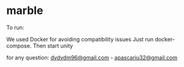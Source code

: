 # marble

To run:

We used Docker for avoiding compatibility issues
Just run docker-compose. Then start unity

for any question: dvdvdm96@gmail.com - apascariu32@gmail.com
